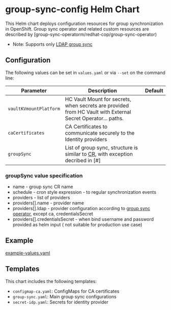# group-sync-config Helm Chart

This Helm chart deploys configuration resources for group synchronization in OpenShift.
Group sync operator and related custom resources are described by [group-sync-operatorm/redhat-cop/group-sync-operator)

- Note: Supports only [LDAP group sync](https://github.com/redhat-cop/group-sync-operator#ldap)


## Configuration

The following values can be set in `values.yaml` or via `--set` on the command line:

| Parameter                | Description                                 | Default |
|--------------------------|---------------------------------------------|---------|
| `vaultKVmountPlatform`   | HC Vault Mount for secrets, when secrets are provided from HC Vault with External Secret Operator... paths.   |         |
| `caCertificates`         | CA Certificates to communicate securely to the Identity providers     |         |
| `groupSync`      | List of group sync, structure is similar to [CR](https://github.com/redhat-cop/group-sync-operator#ldap), with exception decribed in [#]          |         |

###  groupSync value specification
- name - group sync CR name
- schedule - cron style expression - to regular synchronization events
- providers - list of providers
- providers[].name - provider name
- providers[].ldap - provider configuration according to [group sync operator](https://github.com/redhat-cop/group-sync-operator#ldap), except ca, credentialsSecret
- providers[].credentialsSecret - when bind username and password provided as helm input ( not suitable for production use case)


## Example

[example-values.yaml](./example-values.yaml)


## Templates

This chart includes the following templates:
- `configmap-ca.yaml`: ConfigMaps for CA certificates
- `group-sync.yaml`: Main group sync configurations
- `secret-idp.yaml`: Secrets for identity provider

